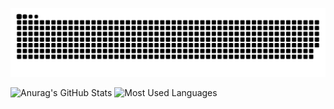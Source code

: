 ![](https://raw.githubusercontent.com/marvinSpring/marvinSpring/main/assets/github-contribution-grid-snake.svg)

![Anurag's GitHub Stats](https://github-readme-stats.vercel.app/api?username=anuraghazra&show_icons=true&theme=radical) 
![Most Used Languages](https://github-readme-stats.vercel.app/api/top-langs/?username=marvinSpring&theme=dark&layout=compact)
